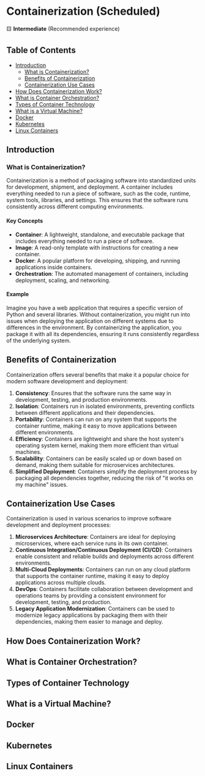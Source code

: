 # Containerization (Scheduled)

🟨 **Intermediate** (Recommended experience)

## Table of Contents
+ [Introduction](#introduction)
    - [What is Containerization?](#what-is-containerization)
    - [Benefits of Containerization](#benefits-of-containerization)
    - [Containerization Use Cases](#containerization-use-cases)
+ [How Does Containerization Work?](#how-does-containerization-work)
+ [What is Container Orchestration?](#what-is-container-orchestration)
+ [Types of Container Technology](#types-of-container-technology)
+ [What is a Virtual Machine?](#what-is-a-virtual-machine)
+ [Docker](#docker)
+ [Kubernetes](#kubernetes)
+ [Linux Containers](#linux-containers)

## Introduction

### What is Containerization?

Containerization is a method of packaging software into standardized units for development, shipment, and deployment. A container includes everything needed to run a piece of software, such as the code, runtime, system tools, libraries, and settings. This ensures that the software runs consistently across different computing environments.

#### Key Concepts

- **Container**: A lightweight, standalone, and executable package that includes everything needed to run a piece of software.
- **Image**: A read-only template with instructions for creating a new container.
- **Docker**: A popular platform for developing, shipping, and running applications inside containers.
- **Orchestration**: The automated management of containers, including deployment, scaling, and networking.

#### Example

Imagine you have a web application that requires a specific version of Python and several libraries. Without containerization, you might run into issues when deploying the application on different systems due to differences in the environment. By containerizing the application, you package it with all its dependencies, ensuring it runs consistently regardless of the underlying system.

## Benefits of Containerization

Containerization offers several benefits that make it a popular choice for modern software development and deployment:

1. **Consistency**: Ensures that the software runs the same way in development, testing, and production environments.
2. **Isolation**: Containers run in isolated environments, preventing conflicts between different applications and their dependencies.
3. **Portability**: Containers can run on any system that supports the container runtime, making it easy to move applications between different environments.
4. **Efficiency**: Containers are lightweight and share the host system's operating system kernel, making them more efficient than virtual machines.
5. **Scalability**: Containers can be easily scaled up or down based on demand, making them suitable for microservices architectures.
6. **Simplified Deployment**: Containers simplify the deployment process by packaging all dependencies together, reducing the risk of "it works on my machine" issues.

## Containerization Use Cases

Containerization is used in various scenarios to improve software development and deployment processes:

1. **Microservices Architecture**: Containers are ideal for deploying microservices, where each service runs in its own container.
2. **Continuous Integration/Continuous Deployment (CI/CD)**: Containers enable consistent and reliable builds and deployments across different environments.
3. **Multi-Cloud Deployments**: Containers can run on any cloud platform that supports the container runtime, making it easy to deploy applications across multiple clouds.
4. **DevOps**: Containers facilitate collaboration between development and operations teams by providing a consistent environment for development, testing, and production.
5. **Legacy Application Modernization**: Containers can be used to modernize legacy applications by packaging them with their dependencies, making them easier to manage and deploy.


## How Does Containerization Work?

## What is Container Orchestration?

## Types of Container Technology

## What is a Virtual Machine?

## Docker

## Kubernetes

## Linux Containers
